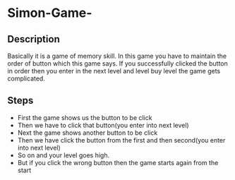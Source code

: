 # Simon-Game-
## Description
Basically it is a game of memory skill. In this game you have to maintain the order of button which this game says. If you successfully clicked the button in order then you enter in the next level and level buy level the game gets complicated.
## Steps
- First the game shows us the button to be click
- Then we have to click that button(you enter into next level)
- Next the game shows another button to be click
- Then we have click the button from the first and then second(you enter into next level)
- So on and your level goes high.
- But if you click the wrong button then the game starts again from the start

